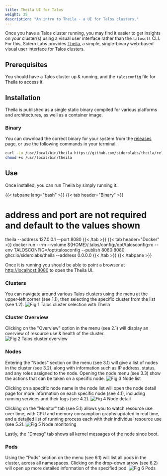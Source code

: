 ```yaml
---
title: Theila UI for Talos
weight: 35
description: "An intro to Theila - a UI for Talos clusters."
---
```


Once you have a Talos cluster running, you may find it easier to get insights on your cluster(s) using a visual user interface rather than the `talosctl` CLI.
For this, Sidero Labs provides [Theila](https://github.com/siderolabs/theila), a simple, single-binary web-based visual user interface for Talos clusters.

## Prerequisites

You should have a Talos cluster up & running, and the `talosconfig` file for Theila to access it.

## Installation

Theila is published as a single static binary compiled for various platforms and architectures, as well as a container image.

### Binary

You can download the correct binary for your system from the [releases](https://github.com/siderolabs/theila/releases) page, or use the following commands in your terminal.

```bash
curl -Lo /usr/local/bin/theila https://github.com/siderolabs/theila/releases/download/{{< theila_release >}}/theila-$(uname -s | tr "[:upper:]" "[:lower:]")-amd64
chmod +x /usr/local/bin/theila
```

## Use

Once installed, you can run Theila by simply running it.

<!-- markdownlint-disable MD001 -->
<!-- markdownlint-disable MD022 -->
<!-- markdownlint-disable MD025 -->

{{< tabpane lang="bash" >}}
{{< tab header="Binary" >}}
# address and port are not required and default to the values shown
theila --address 127.0.0.1 --port 8080
{{< /tab >}}
{{< tab header="Docker" >}}
docker run --rm --volume ${HOME}/.talos/config:/opt/talosconfig:ro --env TALOSCONFIG=/opt/talosconfig --publish 8080:8080 ghcr.io/siderolabs/theila --address 0.0.0.0
{{< /tab >}}
{{< /tabpane >}}

Once it is running you should be able to point a browser at [http://localhost:8080](http://localhost:8080) to open the Theila UI.

### Clusters

You can navigate around various Talos clusters using the menu at the upper-left corner (see 1.1), then selecting the specific cluster from the list (see 1.2).
![Fig 1 Talos cluster selection with Theila](/images/theila-cluster-selection.png)

### Cluster Overview

Clicking on the "Overview" option in the menu (see 2.1) will display an overview of resource use & health of the cluster.
![Fig 2 Talos cluster overview](/images/theila-cluster-overview.png)

### Nodes

Entering the "Nodes" section on the menu (see 3.1) will give a list of nodes in the cluster (see 3.2), along with information such as IP address, status, and any roles assigned to the node.
Opening the node menu (see 3.3) show the actions that can be taken on a specific node.
![Fig 3 Node list](/images/theila-nodes.png)

Clicking on a specific node name in the node list will open the node detail page for more information on each specific node (see 4.1), including running services and their logs (see 4.2).
![Fig 4 Node detail](/images/theila-node-detail.png)

Clicking on the "Monitor" tab (see 5.1) allows you to watch resource use over time, with CPU and memory consumption graphs updated in real time, and a detailed list of running process each with their individual resource use (see 5.2).
![Fig 5 Node monitoring](/images/theila-node-monitor.png)

Lastly, the "Dmesg" tab shows all kernel messages of the node since boot.

### Pods

Using the "Pods" section on the menu (see 6.1) will list all pods in the cluster, across all namespaces.
Clicking on the drop-down arrow (see 6.2) will open up more detailed information of the specified pod.
![Fig 6 Pods](/images/theila-pods.png)

